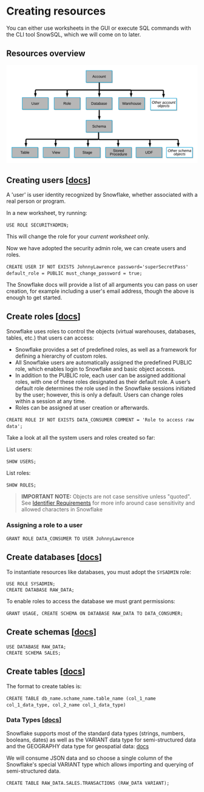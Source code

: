# Creating resources

You can either use worksheets in the GUI or execute SQL commands with the CLI tool SnowSQL, which we will come on to later.

## Resources overview

![Snowflake objects hierarchy](./assets/snowflake_objects_hierarchy.png "Snowflake objects hierarchy")


## Creating users [[docs](https://docs.snowflake.com/en/sql-reference/sql/create-user.html)]

A 'user' is user identity recognized by Snowflake, whether associated with a real person or program.

In a new worksheet, try running:

```USE ROLE SECURITYADMIN;```

This will change the role for your _current worksheet_ only.

Now we have adopted the security admin role, we can create users and roles.

```CREATE USER IF NOT EXISTS JohnnyLawrence password='superSecretPass' default_role = PUBLIC must_change_password = true;```

The Snowflake docs will provide a list of all arguments you can pass on user creation, for example including a user's email address, though the above is enough to get started.


## Create roles [[docs](https://docs.snowflake.com/en/sql-reference/sql/create-role.html)]

Snowflake uses roles to control the objects (virtual warehouses, databases, tables, etc.) that users can access:
* Snowflake provides a set of predefined roles, as well as a framework for defining a hierarchy of custom roles.
* All Snowflake users are automatically assigned the predefined PUBLIC role, which enables login to Snowflake and basic object access.
* In addition to the PUBLIC role, each user can be assigned additional roles, with one of these roles designated as their default role. A user’s default role determines the role used in the Snowflake sessions initiated by the user; however, this is only a default. Users can change roles within a session at any time.
* Roles can be assigned at user creation or afterwards.

```CREATE ROLE IF NOT EXISTS DATA_CONSUMER COMMENT = 'Role to access raw data';```

Take a look at all the system users and roles created so far:

List users:

```SHOW USERS;```

List roles:

```SHOW ROLES;```

> **IMPORTANT NOTE:** Objects are not case sensitive unless "quoted". See [Identifier Requirements](https://docs.snowflake.com/en/sql-reference/identifiers-syntax.html) for more info around case sensitivity and allowed characters in Snowflake

### Assigning a role to a user

```GRANT ROLE DATA_CONSUMER TO USER JohnnyLawrence```

## Create databases [[docs](https://docs.snowflake.com/en/sql-reference/sql/create-database.html)]

To instantiate resources like databases, you must adopt the `SYSADMIN` role:

```
USE ROLE SYSADMIN;
CREATE DATABASE RAW_DATA;
```

To enable roles to access the database we must grant permissions:

```GRANT USAGE, CREATE SCHEMA ON DATABASE RAW_DATA TO DATA_CONSUMER;```


## Create schemas [[docs](https://docs.snowflake.com/en/sql-reference/sql/create-schema.html)]

```
USE DATABASE RAW_DATA;
CREATE SCHEMA SALES;
```


## Create tables [[docs](https://docs.snowflake.com/en/sql-reference/sql/create-table.html)]

The format to create tables is:

```CREATE TABLE db_name.schame_name.table_name (col_1_name col_1_data_type, col_2_name col_1_data_type)```

### Data Types [[docs](https://docs.snowflake.com/en/sql-reference/intro-summary-data-types.html)]

Snowflake supports most of the standard data types (strings, numbers, booleans, dates) as well as the VARIANT data type for semi-structured data and the GEOGRAPHY data type for geospatial data: [docs](https://docs.snowflake.com/en/sql-reference/intro-summary-data-types.html)


We will consume JSON data and so choose a single column of the Snowflake's special VARIANT type which allows importing and querying of semi-structured data.

```CREATE TABLE RAW_DATA.SALES.TRANSACTIONS (RAW_DATA VARIANT);```
